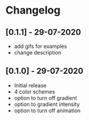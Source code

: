 # Changelog

## [0.1.1] - 29-07-2020

* add gifs for examples
* change description

## [0.1.0] - 29-07-2020

* Initial release
* 4 color schemes
* option to turn off gradient
* option to gradient intensity
* option to turn off animation
